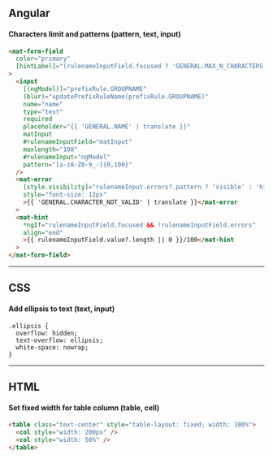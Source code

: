 ## Angular

#### Characters limit and patterns (pattern, text, input)
```html
<mat-form-field
  color="primary"
  [hintLabel]="(rulenameInputField.focused ? 'GENERAL.MAX_N_CHARACTERS' : '') | translate: { value: 100 }"
>
  <input
    [(ngModel)]="prefixRule.GROUPNAME"
    (blur)="updatePrefixRuleName(prefixRule.GROUPNAME)"
    name="name"
    type="text"
    required
    placeholder="{{ 'GENERAL.NAME' | translate }}"
    matInput
    #rulenameInputField="matInput"
    maxlength="100"
    #rulenameInput="ngModel"
    pattern="[a-zA-Z0-9_-]{0,100}"
  />
  <mat-error
    [style.visibility]="rulenameInput.errors?.pattern ? 'visible' : 'hidden'"
    style="font-size: 12px"
    >{{ 'GENERAL.CHARACTER_NOT_VALID' | translate }}</mat-error
  >
  <mat-hint
    *ngIf="rulenameInputField.focused && !rulenameInputField.errors"
    align="end"
    >{{ rulenameInputField.value?.length || 0 }}/100</mat-hint
  >
</mat-form-field>
```

---


## CSS

#### Add ellipsis to text (text, input)
```
.ellipsis {
  overflow: hidden;
  text-overflow: ellipsis;
  white-space: nowrap;
}
```

---

## HTML

#### Set fixed width for table column (table, cell)
```html
<table class="text-center" style="table-layout: fixed; width: 100%">
  <col style="width: 200px" />
  <col style="width: 50%" />
</table>
```